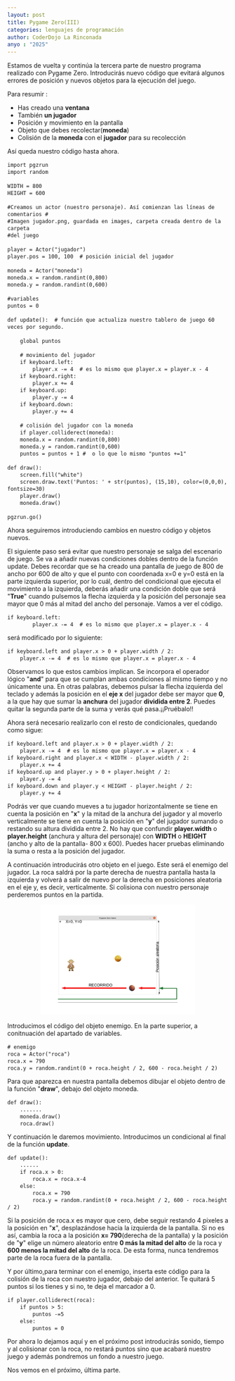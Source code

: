 ```yaml
---
layout: post
title: Pygame Zero(III)
categories: lenguajes de programación
author: CoderDojo La Rinconada
anyo : "2025"
---
```



Estamos de vuelta y continúa la tercera parte de nuestro programa realizado con Pygame Zero. Introducirás nuevo código que evitará algunos errores de posición y nuevos objetos para la ejecución del juego.

Para resumir : 
- Has creado una **ventana** 
- También **un jugador** 
- Posición y movimiento en la pantalla 
- Objeto que debes recolectar(**moneda**)
- Colisión de la **moneda** con el **jugador** para su recolección


Así queda nuestro código hasta ahora.
~~~
import pgzrun
import random

WIDTH = 800
HEIGHT = 600

#Creamos un actor (nuestro personaje). Así comienzan las líneas de comentarios #
#Imagen jugador.png, guardada en images, carpeta creada dentro de la carpeta 
#del juego

player = Actor("jugador")
player.pos = 100, 100  # posición inicial del jugador

moneda = Actor("moneda")
moneda.x = random.randint(0,800)
moneda.y = random.randint(0,600)

#variables
puntos = 0

def update():  # función que actualiza nuestro tablero de juego 60 veces por segundo.

    global puntos
    
    # movimiento del jugador
    if keyboard.left:
        player.x -= 4  # es lo mismo que player.x = player.x - 4
    if keyboard.right:
        player.x += 4
    if keyboard.up:
        player.y -= 4
    if keyboard.down:
        player.y += 4
        
    # colisión del jugador con la moneda 
    if player.colliderect(moneda):
    moneda.x = random.randint(0,800)
    moneda.y = random.randint(0,600)
    puntos = puntos + 1 #  o lo que lo mismo "puntos +=1"

def draw():
    screen.fill("white")
    screen.draw.text('Puntos: ' + str(puntos), (15,10), color=(0,0,0), fontsize=30)
    player.draw()
    moneda.draw()

pgzrun.go()
~~~

Ahora seguiremos introduciendo cambios en nuestro código y objetos nuevos.

El siguiente paso será evitar que nuestro personaje se salga del escenario de juego. Se va a añadir nuevas condiciones dobles dentro de la función update. Debes recordar que se ha creado una pantalla de juego de 800 de ancho por 600 de alto y que el punto con coordenada x=0 e y=0 está en la parte izquierda superior, por lo cuál, dentro del condicional que ejecuta el movimiento a la izquierda, deberás añadir una condición doble que será "**True**" cuando pulsemos la flecha izquierda y la posición del personaje sea mayor que 0 más al mitad del ancho del personaje. Vamos a ver el código.

~~~
if keyboard.left:
        player.x -= 4  # es lo mismo que player.x = player.x - 4
~~~

será modificado por lo siguiente:

~~~
if keyboard.left and player.x > 0 + player.width / 2:
    player.x -= 4  # es lo mismo que player.x = player.x - 4
~~~

Observamos lo que estos cambios implican. Se incorpora el operador lógico "**and**" para que se cumplan ambas condiciones al mismo tiempo y no únicamente una. En otras palabras, debemos pulsar la flecha izquierda del teclado y además la posición en el **eje x** del jugador debe ser mayor que **0**, a la que hay que sumar la **anchura** del jugador **dividida entre 2**. Puedes quitar la segunda parte de la suma y verás qué pasa.¡¡Pruébalo!!


Ahora será necesario realizarlo con el resto de condicionales, quedando como sigue:


~~~
if keyboard.left and player.x > 0 + player.width / 2:
    player.x -= 4  # es lo mismo que player.x = player.x - 4
if keyboard.right and player.x < WIDTH - player.width / 2:
    player.x += 4
if keyboard.up and player.y > 0 + player.height / 2:
    player.y -= 4
if keyboard.down and player.y < HEIGHT - player.height / 2:
    player.y += 4
~~~

Podrás ver que cuando mueves a tu jugador horizontalmente se tiene en cuenta la posición en "**x**" y la mitad de la anchura del jugador y al moverlo verticalmente se tiene en cuenta la posición en "**y**" del jugador sumando o restando su altura dividida entre 2. No hay que confundir **player.width** o **player.height** (anchura y altura del personaje) con **WIDTH** o **HEIGHT** (ancho y alto de la pantalla- 800 x 600). Puedes hacer pruebas eliminando la suma o resta a la posición del jugador.

A continuación introducirás otro objeto en el juego. Este será el enemigo del jugador. La roca saldrá por la parte derecha de nuestra pantalla hasta la izquierda y volverá a salir de nuevo por la derecha en posiciones aleatoria en el eje y, es decir, verticalmente. Si colisiona con nuestro personaje perderemos puntos en la partida.


<span style="display:block;text-align:center;width:70%;margin:auto"> ![pantallapygz]</span>


Introducimos el código del objeto enemigo. En la parte superior, a conitnuación del apartado de variables.
~~~
# enemigo
roca = Actor("roca")
roca.x = 790
roca.y = random.randint(0 + roca.height / 2, 600 - roca.height / 2)
~~~

Para que aparezca en nuestra pantalla debemos dibujar el objeto dentro de la función "**draw**", debajo del objeto moneda.

~~~
def draw():
    .......
    moneda.draw()
    roca.draw()
~~~

Y continuación le daremos movimiento. Introducimos un condicional al final de la función **update**.

~~~
def update():
    ......
    if roca.x > 0:
        roca.x = roca.x-4
    else:
        roca.x = 790
        roca.y = random.randint(0 + roca.height / 2, 600 - roca.height / 2)
~~~

Si la posición de roca.x es mayor que cero, debe seguir restando 4 pixeles a la posición en "**x**", desplazándose hacia la izquierda de la pantalla. Si no es así, cambia la roca a la posición  **x= 790**(derecha de la pantalla) y la posición de "**y**" elige un número aleatorio entre **0 más la mitad del alto** de la roca y **600 menos la mitad del alto** de la roca. De esta forma, nunca tendremos parte de la roca fuera de la pantalla.

Y por último,para terminar con el enemigo, inserta este código para la colisión de la roca con nuestro jugador, debajo del anterior. Te quitará 5 puntos si los tienes y si no, te deja el marcador a 0.

~~~
if player.colliderect(roca):
    if puntos > 5:
        puntos -=5
    else:
        puntos = 0
~~~

Por ahora lo dejamos aquí y en el próximo post introducirás sonido, tiempo y al colisionar con la roca, no restará puntos sino que acabará nuestro juego y además pondremos un fondo a nuestro juego. 


Nos vemos en el próximo, última parte.

[pantallapygz]: /images/pantallapygz.jpg